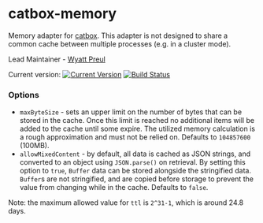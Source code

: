 catbox-memory
=============

Memory adapter for [catbox](https://github.com/hapijs/catbox).
This adapter is not designed to share a common cache between multiple processes (e.g. in a cluster mode).

Lead Maintainer - [Wyatt Preul](https://github.com/geek)

Current version: [![Current Version](https://img.shields.io/npm/v/catbox-memory.svg)](https://www.npmjs.org/package/catbox-memory) [![Build Status](https://api.travis-ci.org/hapijs/catbox-memory.svg)](https://travis-ci.org/hapijs/catbox-memory)

### Options

- `maxByteSize` - sets an upper limit on the number of bytes that can be stored in the
  cache. Once this limit is reached no additional items will be added to the cache
  until some expire. The utilized memory calculation is a rough approximation and must
  not be relied on. Defaults to `104857600` (100MB).
- `allowMixedContent` - by default, all data is cached as JSON strings, and converted
  to an object using `JSON.parse()` on retrieval. By setting this option to `true`,
  `Buffer` data can be stored alongside the stringified data. `Buffer`s are not
  stringified, and are copied before storage to prevent the value from changing while
  in the cache. Defaults to `false`.

Note: the maximum allowed value for `ttl` is `2^31-1`, which is around 24.8 days.
